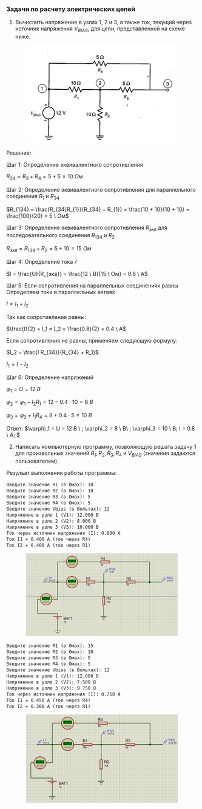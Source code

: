 ### Задачи по расчету электрических цепей

1.	Вычислить напряжение в узлах 1, 2 и 3, а также ток, текущий через источник 
напряжения $V_{BIAS}$, для цепи, представленной на схеме ниже.

<p align="center">
  <img src="../images/cirim1.png" width=400>
</p>

Решение:

Шаг 1: Определение эквивалентного сопротивления

$R_{34} = R_3 + R_4 = 5 + 5 = 10 \ Ом$

Шаг 2: Определение эквивалентного сопротивления для параллельного соединения $R_1$ и $R_{34}$

$R_{134} = \frac{R_{34}R_{1}}{R_{34} + R_{1}} = \frac{10 * 10}{10 + 10} = \frac{100}{20} = 5 \ Ом$

Шаг 3: Определение эквивалентного сопротивления $R_{экв}$ для последовательного соединения $R_{134}$ и $R_2$

$R_{экв} = R_{134} + R_2 = 5 + 10 = 15 \ Ом$

Шаг 4: Определение тока $𝐼$

$I = \frac{U}{R_{экв}} = \frac{12 \  В}{15 \ Ом} = 0.8 \  А$

Шаг 5: Если сопротивления на параллельных соединениях равны
Определяем токи в параллельных ветвях

$I = I_1 + I_2$

Так как сопротивления равны:

$\frac{I}{2} = I_1 = I_2 = \frac{0.8}{2} = 0.4 \  А$

Если сопротивления не равны, применяем следующую формулу:

$I_2 = \frac{I R_{34}}{R_{34} + R_1}$

$I_1 = I - I_2$

Шаг 6: Определение напряжений

$\varphi_1 = U = 12 \  В$

$\varphi_2 = \varphi_1 - I_2 R_1 = 12 - 0.4 \cdot 10 = 8 \  В$

$\varphi_3 = \varphi_2 + I_1 R_4 = 8 + 0.4 \cdot 5 = 10 \  В$

Ответ:
$\varphi_1 = U = 12 B \ ; \varphi_2 = 8 \  В\ ; \varphi_3 = 10 \  В; I = 0.8 \ A; $

2.	Написать компьютерную программу, позволяющую решать задачу 1 для 
произвольных значений $R_1, R_2, R_3, R_4$ и $V_{BIAS}$ (значения задаются 
пользователем).

Резульат выполнения работы программы:

```text
Введите значение R1 (в Омах): 10
Введите значение R2 (в Омах): 10
Введите значение R3 (в Омах): 5
Введите значение R4 (в Омах): 5
Введите значение Vbias (в Вольтах): 12
Напряжение в узле 1 (V1): 12.000 В
Напряжение в узле 2 (V2): 8.000 В
Напряжение в узле 3 (V3): 10.000 В
Ток через источник напряжения (I): 0.800 А
Ток I1 = 0.400 А (ток через R4)
Ток I2 = 0.400 А (ток через R1)
```

<p align="center">
  <img src="../images/task_circuit_1_1.jpg" width=400>
</p>

```text
Введите значение R1 (в Омах): 15
Введите значение R2 (в Омах): 10
Введите значение R3 (в Омах): 5
Введите значение R4 (в Омах): 5
Введите значение Vbias (в Вольтах): 12
Напряжение в узле 1 (V1): 12.000 В
Напряжение в узле 2 (V2): 7.500 В
Напряжение в узле 3 (V3): 9.750 В
Ток через источник напряжения (I): 0.750 А
Ток I1 = 0.450 А (ток через R4)
Ток I2 = 0.300 А (ток через R1)
```

<p align="center">
  <img src="../images/task_circuit_1_2.jpg" width=400>
</p>